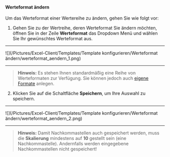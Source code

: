 #### Werteformat ändern

Um das Werteformat einer Wertereihe zu ändern, gehen Sie wie folgt vor:  

1) Gehen Sie zu der Wertreihe, deren Werteformat Sie ändern möchten, öffnen Sie in der Zeile **Werteformat** das Dropdown Menü und wählen Sie Ihr gewünschtes Werteformat aus.  

---
![](/Pictures/Excel-Client/Templates/Template konfigurieren/Werteformat ändern/werteformat_aendern_1.png)

---

> **Hinweis:** Es stehen Ihnen standardmäßig eine Reihe von Werteformaten zur Verfügung. Sie können jedoch auch [eigene Formate](/der-excel-client/listen-und-formate/neues-format-anlegen.md) anlegen.  

2) Klicken Sie auf die Schaltfläche **Speichern**, um Ihre Auswahl zu speichern.  

---
![](/Pictures/Excel-Client/Templates/Template konfigurieren/Werteformat ändern/werteformat_aendern_2.png)

---

>**Hinweis:** Damit Nachkommastellen auch gespeichert werden, muss die **Skalierung** mindestens auf **10** gestellt sein (eine Nachkommastelle). Andernfalls werden eingegebene Nachkommastellen nicht gespeichert!
